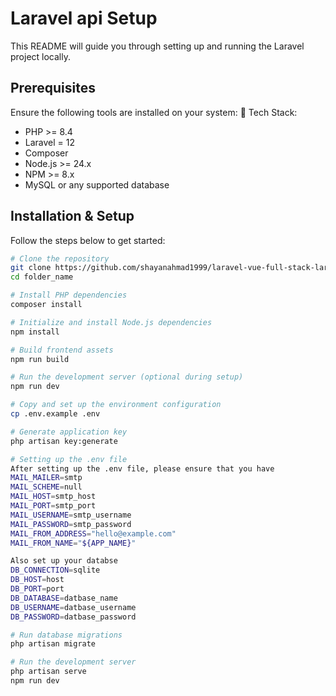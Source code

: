 # Laravel api Setup

This README will guide you through setting up and running the Laravel project locally.

## Prerequisites

Ensure the following tools are installed on your system:
🔧 Tech Stack:

-   PHP >= 8.4
-   Laravel = 12
-   Composer
-   Node.js >= 24.x
-   NPM >= 8.x
-   MySQL or any supported database

## Installation & Setup

Follow the steps below to get started:

```bash
# Clone the repository
git clone https://github.com/shayanahmad1999/laravel-vue-full-stack-laravel-api.git
cd folder_name

# Install PHP dependencies
composer install

# Initialize and install Node.js dependencies
npm install

# Build frontend assets
npm run build

# Run the development server (optional during setup)
npm run dev

# Copy and set up the environment configuration
cp .env.example .env

# Generate application key
php artisan key:generate

# Setting up the .env file
After setting up the .env file, please ensure that you have
MAIL_MAILER=smtp
MAIL_SCHEME=null
MAIL_HOST=smtp_host
MAIL_PORT=smtp_port
MAIL_USERNAME=smtp_username
MAIL_PASSWORD=smtp_password
MAIL_FROM_ADDRESS="hello@example.com"
MAIL_FROM_NAME="${APP_NAME}"

Also set up your databse
DB_CONNECTION=sqlite
DB_HOST=host
DB_PORT=port
DB_DATABASE=datbase_name
DB_USERNAME=datbase_username
DB_PASSWORD=datbase_password

# Run database migrations
php artisan migrate

# Run the development server
php artisan serve
npm run dev

```
